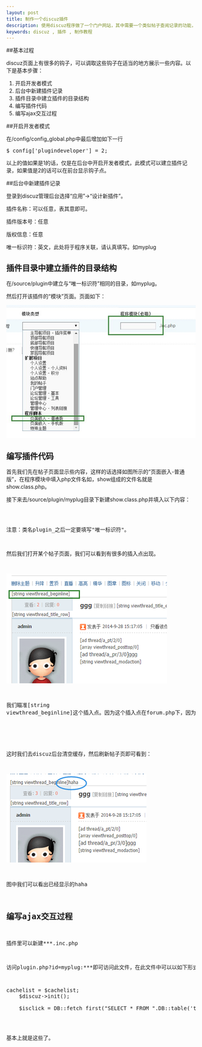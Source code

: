 ```yaml
---
layout: post
title: 制作一个discuz插件
description: 使用discuz程序做了一个门户网站，其中需要一个类似帖子查阅记录的功能，找了discuz的应用插件库，发现没有太合适的。于是打算自己着手做一个试试。
keywords: discuz , 插件 , 制作教程
---
```


##基本过程

discuz页面上有很多的钩子，可以调取这些钩子在适当的地方展示一些内容。以下是基本步骤：

1. 开启开发者模式
2. 后台中新建插件记录
3. 插件目录中建立插件的目录结构
4. 编写插件代码
5. 编写ajax交互过程

##开启开发者模式

在/config/config_global.php中最后增加如下一行

<pre class="prettyPrint">
$_config['plugindeveloper'] = 2;
</pre>

以上的值如果是1的话，仅是在后台中开启开发者模式，此模式可以建立插件记录，如果值是2的话可以在前台显示钩子点。

##后台中新建插件记录

登录到discuz管理后台选择“应用”->“设计新插件”。

插件名称：可以任意，表其意即可。

插件版本号：任意

版权信息：任意

唯一标识符：英文，此处将于程序关联，请认真填写。如myplug

## 插件目录中建立插件的目录结构

在/source/plugin中建立与“唯一标识符”相同的目录，如myplug。

然后打开该插件的“模块”页面。页面如下：

![插件的设置页面](/static/images/discuz_plug01.jpg)

## 编写插件代码

首先我们先在帖子页面显示些内容，这样的话选择如图所示的“页面嵌入-普通版”，在程序模块中填入php文件名如，show组成的文件名就是show.class.php。

接下来去/source/plugin/myplug目录下新建show.class.php并填入以下内容：

<pre class="prettyPrint">
<?php
if(!defined('IN_DISCUZ')) {
	exit('Access Denied');
}
class plugin_myplug {
	
}
</pre>

注意：类名plugin_之后一定要填写"唯一标识符"。

然后我们打开某个帖子页面，我们可以看到有很多的插入点出现。

![查看插入点](/static/images/discuz_plug02.png)

我们瞄准[string viewthread_beginline]这个插入点。因为这个插入点在forum.php下，因为我们在增加一个类继承自plugin_myplug，并且新建一个viewthread_beginline()的方法如下：

<pre class="prettyPrint">
<?php
if(!defined('IN_DISCUZ')) {
	exit('Access Denied');
}
class plugin_myplug {

}

class plugin_myplug_forum extends plugin_myplug
{
	function viewthread_beginline()
	{
		return "haha";
	}
}
</pre>

这时我们去discuz后台清空缓存，然后刷新帖子页即可看到：

![插件效果演示](/static/images/discuz_plug03.jpg)

图中我们可以看出已经显示的haha

## 编写ajax交互过程

插件里可以新建***.inc.php

访问plugin.php?id=myplug:***即可访问此文件，在此文件中可以以如下形式访问数据库：
<pre class="prettyPrint">
<?php
/*.......*/

	require_once './source/class/class_core.php';
	$discuz = & discuz_core::instance();
	$discuz->cachelist = $cachelist;
	$discuz->init();
	
	$isclick = DB::fetch_first("SELECT * FROM ".DB::table('table_with_no_pre')." ORDER BY id DESC");
</pre>

基本上就是这些了。